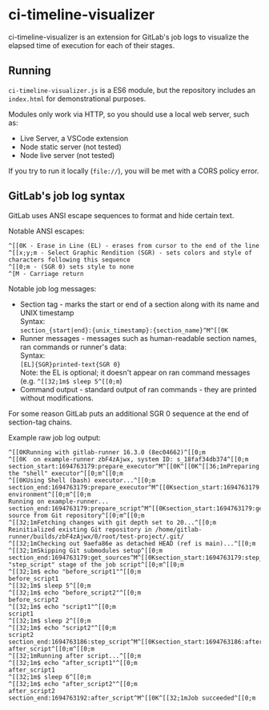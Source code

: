 # ci-timeline-visualizer

ci-timeline-visualizer is an extension for GitLab's job logs to visualize the elapsed time of execution for each of their stages.

## Running

`ci-timeline-visualizer.js` is a ES6 module, but the repository includes an `index.html` for demonstrational purposes.

Modules only work via HTTP, so you should use a local web server, such as:
* Live Server, a VSCode extension
* Node static server (not tested)
* Node live server (not tested)

If you try to run it locally (`file://`), you will be met with a CORS policy error.

## GitLab's job log syntax

GitLab uses ANSI escape sequences to format and hide certain text.

Notable ANSI escapes:
```
^[[0K - Erase in Line (EL) - erases from cursor to the end of the line
^[[x;y;m - Select Graphic Rendition (SGR) - sets colors and style of characters following this sequence
^[[0;m - (SGR 0) sets style to none
^[M - Carriage return
```

Notable job log messages:
- Section tag - marks the start or end of a section along with its name and UNIX timestamp <br>
  Syntax: <br>
  `section_{start|end}:{unix_timestamp}:{section_name}^M^[[0K`
- Runner messages - messages such as human-readable section names, ran commands or runner's data: <br>
  Syntax: <br>
  `[EL]{SGR}printed-text{SGR 0}` <br>
  Note: the EL is optional; it doesn't appear on ran command messages (e.g. `^[[32;1m$ sleep 5^[[0;m`)
- Command output - standard output of ran commands - they are printed without modifications.

For some reason GitLab puts an additional SGR 0 sequence at the end of section-tag chains.

Example raw job log output:
```
^[[0KRunning with gitlab-runner 16.3.0 (8ec04662)^[[0;m
^[[0K  on example-runner zbF4zAjwx, system ID: s_18faf34db374^[[0;m
section_start:1694763179:prepare_executor^M^[[0K^[[0K^[[36;1mPreparing the "shell" executor^[[0;m^[[0;m
^[[0KUsing Shell (bash) executor...^[[0;m
section_end:1694763179:prepare_executor^M^[[0Ksection_start:1694763179:prepare_script^M^[[0K^[[0K^[[36;1mPreparing environment^[[0;m^[[0;m
Running on example-runner...
section_end:1694763179:prepare_script^M^[[0Ksection_start:1694763179:get_sources^M^[[0K^[[0K^[[36;1mGetting source from Git repository^[[0;m^[[0;m
^[[32;1mFetching changes with git depth set to 20...^[[0;m
Reinitialized existing Git repository in /home/gitlab-runner/builds/zbF4zAjwx/0/root/test-project/.git/
^[[32;1mChecking out 9aefa86e as detached HEAD (ref is main)...^[[0;m
^[[32;1mSkipping Git submodules setup^[[0;m
section_end:1694763179:get_sources^M^[[0Ksection_start:1694763179:step_script^M^[[0K^[[0K^[[36;1mExecuting "step_script" stage of the job script^[[0;m^[[0;m
^[[32;1m$ echo "before_script1"^[[0;m
before_script1
^[[32;1m$ sleep 5^[[0;m
^[[32;1m$ echo "before_script2"^[[0;m
before_script2
^[[32;1m$ echo "script1"^[[0;m
script1
^[[32;1m$ sleep 2^[[0;m
^[[32;1m$ echo "script2"^[[0;m
script2
section_end:1694763186:step_script^M^[[0Ksection_start:1694763186:after_script^M^[[0K^[[0K^[[36;1mRunning after_script^[[0;m^[[0;m
^[[32;1mRunning after script...^[[0;m
^[[32;1m$ echo "after_script1"^[[0;m
after_script1
^[[32;1m$ sleep 6^[[0;m
^[[32;1m$ echo "after_script2"^[[0;m
after_script2
section_end:1694763192:after_script^M^[[0K^[[32;1mJob succeeded^[[0;m
```